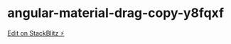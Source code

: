 # angular-material-drag-copy-y8fqxf

[Edit on StackBlitz ⚡️](https://stackblitz.com/edit/angular-material-drag-copy-y8fqxf)